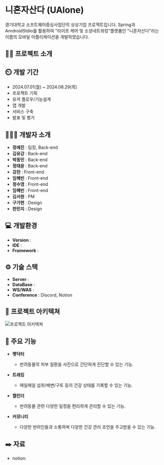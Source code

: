 # 니혼자산다 (UAlone)
경기대학교 소프트웨어중심사업단의 상상기업 프로젝트입니다. Spring과 AnrdroidStdio를 활용하여 "라이프 케어 및 소셩네트워킹"플랫폼인 "니혼자산다"라는 이름의 모바일 어플리케이션을 개발하였습니다. 
## 👨‍🏫 프로젝트 소개


## ⏲️ 개발 기간 
- 2024.07.01(월) ~ 2024.08.29(목)
- 프로젝트 기획
- 유저 플로우/기능설계
- 앱 개발
- 서비스 구축
- 발표 및 평가

## 🧑‍🤝‍🧑 개발자 소개
- **정예진** : 팀장, Back-end
- **김유강** : Back-end
- **박동민** : Back-end
- **정태윤** : Back-end
- **강찬** : Front-end
- **임혜빈** : Front-end
- **정수영** : Front-end
- **임혜빈** : Front-end
- **김서원** : PM
- **구가현** : Design
- **한민지** : Design

## 💻 개발환경
- **Version** : 
- **IDE** : 
- **Framework** : 

## ⚙️ 기술 스택
- **Server** : 
- **DataBase** : 
- **WS/WAS** : 
- **Conference** : Discord, Notion

## 📝 프로젝트 아키텍쳐
![프로젝트 아키텍쳐](https://github.com/user-attachments/assets/0f0c41b1-2d03-44d0-bc30-e4e96e4a92ec)

## 📌 주요 기능
- **펫닥터**
  - 반려동물의 피부 질환을 사진으로 간단하게 진단할 수 있는 기능.

- **트래킹**
  - 매일매일 섭취/배변/구토 등의 건강 상태를 기록할 수 있는 기능.

- **캘린더**
  - 반려동물 관련 다양한 일정을 편리하게 관리할 수 있는 기능.
 
- **커뮤니티**
  - 다양한 반려인들과 소통하며 다양한 건강 관리 조언을 주고받을 수 있는 기능.

## ✒️ 자료
- notion: 
